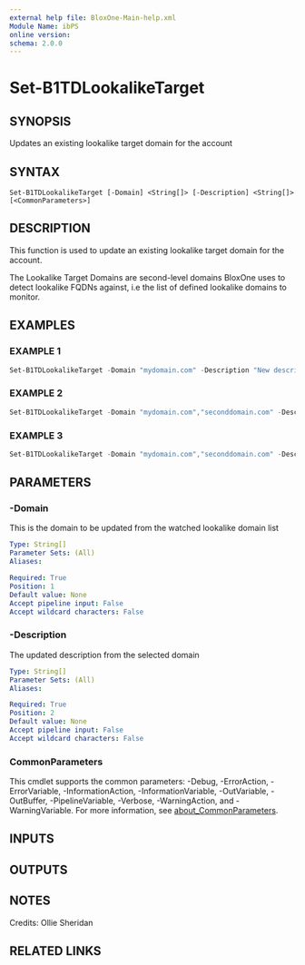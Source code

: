 ```yaml
---
external help file: BloxOne-Main-help.xml
Module Name: ibPS
online version:
schema: 2.0.0
---
```


# Set-B1TDLookalikeTarget

## SYNOPSIS
Updates an existing lookalike target domain for the account

## SYNTAX

```
Set-B1TDLookalikeTarget [-Domain] <String[]> [-Description] <String[]> [<CommonParameters>]
```

## DESCRIPTION
This function is used to update an existing lookalike target domain for the account.

The Lookalike Target Domains are second-level domains BloxOne uses to detect lookalike FQDNs against, i.e the list of defined lookalike domains to monitor.

## EXAMPLES

### EXAMPLE 1
```powershell
Set-B1TDLookalikeTarget -Domain "mydomain.com" -Description "New description.."
```

### EXAMPLE 2
```powershell
Set-B1TDLookalikeTarget -Domain "mydomain.com","seconddomain.com" -Description "New Description 1","New Description 2"
```

### EXAMPLE 3
```powershell
Set-B1TDLookalikeTarget -Domain "mydomain.com","seconddomain.com" -Description "New Common description"
```

## PARAMETERS

### -Domain
This is the domain to be updated from the watched lookalike domain list

```yaml
Type: String[]
Parameter Sets: (All)
Aliases:

Required: True
Position: 1
Default value: None
Accept pipeline input: False
Accept wildcard characters: False
```

### -Description
The updated description from the selected domain

```yaml
Type: String[]
Parameter Sets: (All)
Aliases:

Required: True
Position: 2
Default value: None
Accept pipeline input: False
Accept wildcard characters: False
```

### CommonParameters
This cmdlet supports the common parameters: -Debug, -ErrorAction, -ErrorVariable, -InformationAction, -InformationVariable, -OutVariable, -OutBuffer, -PipelineVariable, -Verbose, -WarningAction, and -WarningVariable. For more information, see [about_CommonParameters](http://go.microsoft.com/fwlink/?LinkID=113216).

## INPUTS

## OUTPUTS

## NOTES
Credits: Ollie Sheridan

## RELATED LINKS
